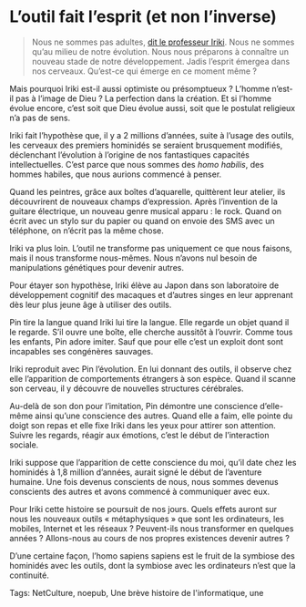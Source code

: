 # L’outil fait l’esprit (et non l’inverse)

> Nous ne sommes pas adultes, [dit le professeur Iriki](http://www.newscientist.com/article/mg20026772.100-tools-maketh-the-monkey.html). Nous ne sommes qu’au milieu de notre évolution. Nous nous préparons à connaître un nouveau stade de notre développement. Jadis l’esprit émergea dans nos cerveaux. Qu’est-ce qui émerge en ce moment même ?

Mais pourquoi Iriki est-il aussi optimiste ou présomptueux ? L’homme n’est-il pas à l’image de Dieu ? La perfection dans la création. Et si l’homme évolue encore, c’est soit que Dieu évolue aussi, soit que le postulat religieux n’a pas de sens.

Iriki fait l’hypothèse que, il y a 2 millions d’années, suite à l’usage des outils, les cerveaux des premiers hominidés se seraient brusquement modifiés, déclenchant l’évolution à l’origine de nos fantastiques capacités intellectuelles. C’est parce que nous sommes des *homo habilis*, des hommes habiles, que nous aurions commencé à penser.

Quand les peintres, grâce aux boîtes d’aquarelle, quittèrent leur atelier, ils découvrirent de nouveaux champs d’expression. Après l’invention de la guitare électrique, un nouveau genre musical apparu : le rock. Quand on écrit avec un stylo sur du papier ou quand on envoie des SMS avec un téléphone, on n’écrit pas la même chose.

Iriki va plus loin. L’outil ne transforme pas uniquement ce que nous faisons, mais il nous transforme nous-mêmes. Nous n’avons nul besoin de manipulations génétiques pour devenir autres.

Pour étayer son hypothèse, Iriki élève au Japon dans son laboratoire de développement cognitif des macaques et d’autres singes en leur apprenant dès leur plus jeune âge à utiliser des outils.

Pin tire la langue quand Iriki lui tire la langue. Elle regarde un objet quand il le regarde. S’il ouvre une boîte, elle cherche aussitôt à l’ouvrir. Comme tous les enfants, Pin adore imiter. Sauf que pour elle c’est un exploit dont sont incapables ses congénères sauvages.

Iriki reproduit avec Pin l’évolution. En lui donnant des outils, il observe chez elle l’apparition de comportements étrangers à son espèce. Quand il scanne son cerveau, il y découvre de nouvelles structures cérébrales.

Au-delà de son don pour l’imitation, Pin démontre une conscience d’elle-même ainsi qu’une conscience des autres. Quand elle a faim, elle pointe du doigt son repas et elle fixe Iriki dans les yeux pour attirer son attention. Suivre les regards, réagir aux émotions, c’est le début de l’interaction sociale.

Iriki suppose que l’apparition de cette conscience du moi, qu’il date chez les hominidés à 1,8 million d’années, aurait signé le début de l’aventure humaine. Une fois devenus conscients de nous, nous sommes devenus conscients des autres et avons commencé à communiquer avec eux.

Pour Iriki cette histoire se poursuit de nos jours. Quels effets auront sur nous les nouveaux outils « métaphysiques » que sont les ordinateurs, les mobiles, Internet et les réseaux ? Peuvent-ils nous transformer en quelques années ? Allons-nous au cours de nos propres existences devenir autres ?

D’une certaine façon, l’homo sapiens sapiens est le fruit de la symbiose des hominidés avec les outils, dont la symbiose avec les ordinateurs n’est que la continuité.

Tags: NetCulture, noepub, Une brève histoire de l'informatique, une